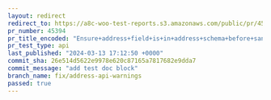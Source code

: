 ```yaml
---
layout: redirect
redirect_to: https://a8c-woo-test-reports.s3.amazonaws.com/public/pr/45394/api/index.html
pr_number: 45394
pr_title_encoded: "Ensure+address+field+is+in+address+schema+before+sanitizing%2Fvalidating+it"
pr_test_type: api
last_published: "2024-03-13 17:12:50 +0000"
commit_sha: 26e514d5622e9978e620c87165a7817682e9dda7
commit_message: "add test doc block"
branch_name: fix/address-api-warnings
passed: true
---
```

